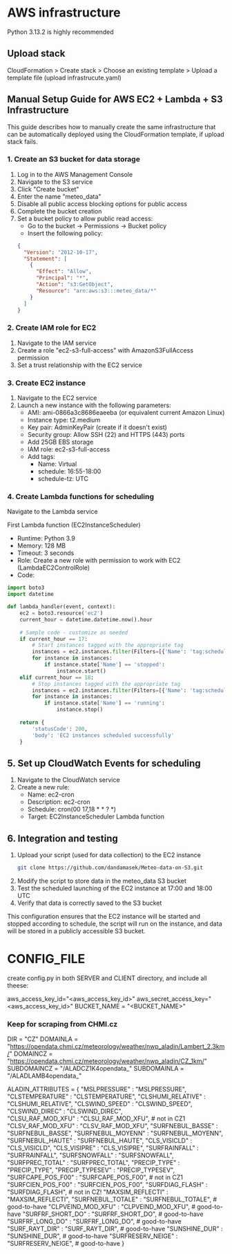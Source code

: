 # AWS infrastructure
Python 3.13.2 is highly recommended

## Upload stack
CloudFormation > Create stack > Choose an existing template > Upload a template file (upload infrastrucute.yaml)

 
## Manual Setup Guide for AWS EC2 + Lambda + S3 Infrastructure
This guide describes how to manually create the same infrastructure that can be automatically deployed using the CloudFormation template, if upload stack fails.

### 1. Create an S3 bucket for data storage

1. Log in to the AWS Management Console
2. Navigate to the S3 service
3. Click "Create bucket"
4. Enter the name "meteo_data"
5. Disable all public access blocking options for public access
6. Complete the bucket creation
7. Set a bucket policy to allow public read access:
   - Go to the bucket → Permissions → Bucket policy
   - Insert the following policy:
   ```json
   {
     "Version": "2012-10-17",
     "Statement": [
       {
         "Effect": "Allow",
         "Principal": "*",
         "Action": "s3:GetObject",
         "Resource": "arn:aws:s3:::meteo_data/*"
       }
     ]
   }
   ```

### 2. Create IAM role for EC2

1. Navigate to the IAM service
2. Create a role "ec2-s3-full-access" with AmazonS3FullAccess permission
3. Set a trust relationship with the EC2 service

### 3. Create EC2 instance

1. Navigate to the EC2 service
2. Launch a new instance with the following parameters:
   - AMI: ami-0866a3c8686eaeeba (or equivalent current Amazon Linux)
   - Instance type: t2.medium
   - Key pair: AdminKeyPair (create if it doesn't exist)
   - Security group: Allow SSH (22) and HTTPS (443) ports
   - Add 25GB EBS storage
   - IAM role: ec2-s3-full-access
   - Add tags:
     - Name: Virtual
     - schedule: 16:55-18:00
     - schedule-tz: UTC

### 4. Create Lambda functions for scheduling

Navigate to the Lambda service


First Lambda function (EC2InstanceScheduler)
- Runtime: Python 3.9
- Memory: 128 MB
- Timeout: 3 seconds
- Role: Create a new role with permission to work with EC2 (LambdaEC2ControlRole)
- Code:
```python
import boto3
import datetime

def lambda_handler(event, context):
    ec2 = boto3.resource('ec2')
    current_hour = datetime.datetime.now().hour
    
    # Sample code - customize as needed
    if current_hour == 17:
        # Start instances tagged with the appropriate tag
        instances = ec2.instances.filter(Filters=[{'Name': 'tag:schedule', 'Values': ['*16:55-18:00*']}])
        for instance in instances:
            if instance.state['Name'] == 'stopped':
                instance.start()
    elif current_hour == 18:
        # Stop instances tagged with the appropriate tag
        instances = ec2.instances.filter(Filters=[{'Name': 'tag:schedule', 'Values': ['*16:55-18:00*']}])
        for instance in instances:
            if instance.state['Name'] == 'running':
                instance.stop()
                
    return {
        'statusCode': 200,
        'body': 'EC2 instances scheduled successfully'
    }
```

## 5. Set up CloudWatch Events for scheduling

1. Navigate to the CloudWatch service
2. Create a new rule:
   - Name: ec2-cron
   - Description: ec2-cron
   - Schedule: cron(00 17,18 * * ? *)
   - Target: EC2InstanceScheduler Lambda function

## 6. Integration and testing

1. Upload your script (used for data collection) to the EC2 instance
    ```bash
    git clone https://github.com/dandamasek/Meteo-data-on-S3.git
    ```
2. Modify the script to store data in the meteo_data S3 bucket
3. Test the scheduled launching of the EC2 instance at 17:00 and 18:00 UTC
4. Verify that data is correctly saved to the S3 bucket

This configuration ensures that the EC2 instance will be started and stopped according to schedule, the script will run on the instance, and data will be stored in a publicly accessible S3 bucket.


# CONFIG_FILE
create config.py in both SERVER and CLIENT directory, and include all theese:

aws_access_key_id="<aws_access_key_id>"
aws_secret_access_key="<aws_access_key_id>"
BUCKET_NAME = "<BUCKET_NAME>"

### Keep for scraping from CHMI.cz
DIR = "CZ"
DOMAINLA = "https://opendata.chmi.cz/meteorology/weather/nwp_aladin/Lambert_2.3km/"
DOMAINCZ = "https://opendata.chmi.cz/meteorology/weather/nwp_aladin/CZ_1km/"
SUBDOMAINCZ = "/ALADCZ1K4opendata_"
SUBDOMAINLA = "/ALADLAMB4opendata_"

ALADIN_ATTRIBUTES = {
"MSLPRESSURE" : "MSLPRESSURE",
"CLSTEMPERATURE" : "CLSTEMPERATURE", 
"CLSHUMI_RELATIVE" : "CLSHUMI_RELATIVE",
"CLSWIND_SPEED" : "CLSWIND_SPEED",
"CLSWIND_DIREC" : "CLSWIND_DIREC",           
"CLSU_RAF_MOD_XFU" : "CLSU_RAF_MOD_XFU",    # not in CZ1
"CLSV_RAF_MOD_XFU" : "CLSV_RAF_MOD_XFU",
"SURFNEBUL_BASSE" : "SURFNEBUL_BASSE",
"SURFNEBUL_MOYENN" : "SURFNEBUL_MOYENN",
"SURFNEBUL_HAUTE" : "SURFNEBUL_HAUTE",
"CLS_VISICLD" : "CLS_VISICLD",
"CLS_VISIPRE" : "CLS_VISIPRE",
"SURFRAINFALL" : "SURFRAINFALL",
"SURFSNOWFALL" : "SURFSNOWFALL",
"SURFPREC_TOTAL" : "SURFPREC_TOTAL",
"PRECIP_TYPE" : "PRECIP_TYPE",
"PRECIP_TYPESEV" : "PRECIP_TYPESEV",
"SURFCAPE_POS_F00" : "SURFCAPE_POS_F00",     # not in CZ1
"SURFCIEN_POS_F00" : "SURFCIEN_POS_F00",
"SURFDIAG_FLASH" : "SURFDIAG_FLASH",         # not in CZ!
"MAXSIM_REFLECTI" : "MAXSIM_REFLECTI",
"SURFNEBUL_TOTALE" : "SURFNEBUL_TOTALE",     # good-to-have
"CLPVEIND_MOD_XFU" : "CLPVEIND_MOD_XFU",     # good-to-have
"SURFRF_SHORT_DO" : "SURFRF_SHORT_DO",       # good-to-have
"SURFRF_LONG_DO" : "SURFRF_LONG_DO",         # good-to-have
"SURF_RAYT_DIR" : "SURF_RAYT_DIR",           # good-to-have
"SUNSHINE_DUR" : "SUNSHINE_DUR",             # good-to-have
"SURFRESERV_NEIGE" : "SURFRESERV_NEIGE",     # good-to-have
}
